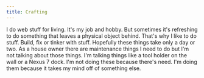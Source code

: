 ```yaml
---
title: Crafting
---
```


I do web stuff for living. It's my job and hobby. But sometimes it's refreshing to do something that leaves a physical object behind. That's why I like to do stuff. Build, fix or tinker with stuff. Hopefully these things  take only a day or two. As a house owner there are maintenance things I need to do but I'm not talking about those things. I'm talking things like a tool holder on the wall or a Nexus 7 dock. I'm not doing these because there's need. I'm doing them because it takes my mind off of something else. 